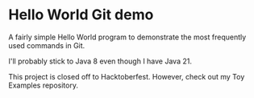 # Hello World Git demo

A fairly simple Hello World program to demonstrate the most frequently used 
commands in Git.

I'll probably stick to Java 8 even though I have Java 21.

This project is closed off to Hacktoberfest. However, check out my Toy Examples 
repository.
